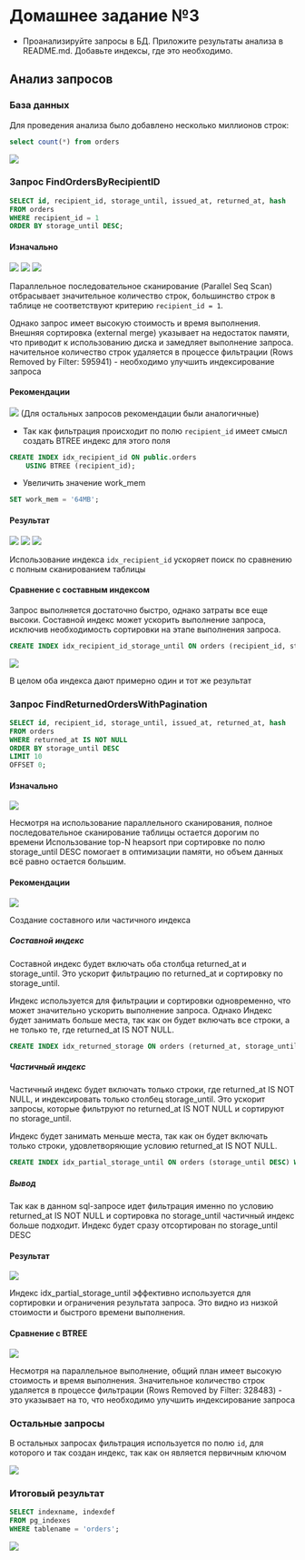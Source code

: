 # Домашнее задание №3

- Проанализируйте запросы в БД. Приложите результаты анализа в README.md. Добавьте индексы, где это необходимо.

## Анализ запросов

### База данных

Для проведения анализа было добавлено несколько миллионов строк:

```sql
select count(*) from orders
```

<img src="assets/count.png">

### Запрос FindOrdersByRecipientID

```sql
SELECT id, recipient_id, storage_until, issued_at, returned_at, hash
FROM orders
WHERE recipient_id = 1
ORDER BY storage_until DESC;
```

#### Изначально

<img src="assets/query1_explain_before1.png">
<img src="assets/query1_explain_before5.png">
<img src="assets/query1_explain_before9.png">

Параллельное последовательное сканирование (Parallel Seq Scan)
отбрасывает значительное количество строк, большинство строк в таблице
не соответствуют критерию `recipient_id = 1`.

Однако запрос имеет высокую стоимость и время выполнения. Внешняя сортировка (external merge)
указывает на недостаток памяти, что приводит к использованию диска и замедляет выполнение запроса.
начительное количество строк удаляется в процессе фильтрации (Rows Removed by Filter: 595941) - необходимо
улучшить индексирование запроса

#### Рекомендации

<img src="assets/query1_recommendations_before5.png">
(Для остальных запросов рекомендации были аналогичные)

- Так как фильтрация происходит по полю `recipient_id` имеет смысл создать
  BTREE индекс для этого поля

```sql
CREATE INDEX idx_recipient_id ON public.orders 
    USING BTREE (recipient_id);
```

- Увеличить значение work_mem

```sql
SET work_mem = '64MB';
```

#### Результат

<img src="assets/query1_result1.png">
<img src="assets/query1_result5.png">
<img src="assets/query1_result9.png">

Использование индекса `idx_recipient_id` ускоряет поиск по сравнению
с полным сканированием таблицы

#### Сравнение с составным индексом

Запрос выполняется достаточно быстро, однако затраты все еще высоки.
Составной индекс может ускорить выполнение запроса, исключив необходимость сортировки на этапе
выполнения запроса.

```sql
CREATE INDEX idx_recipient_id_storage_until ON orders (recipient_id, storage_until DESC);
```

<img src="assets/query1_comparison.png">

В целом оба индекса дают примерно один и тот же результат

### Запрос FindReturnedOrdersWithPagination

```sql
SELECT id, recipient_id, storage_until, issued_at, returned_at, hash
FROM orders
WHERE returned_at IS NOT NULL
ORDER BY storage_until DESC
LIMIT 10
OFFSET 0;
```

#### Изначально

<img src="assets/query2_explain_before.png">

Несмотря на использование параллельного сканирования, полное последовательное сканирование
таблицы остается дорогим по времени
Использование top-N heapsort при сортировке по полю storage_until DESC помогает
в оптимизации памяти, но объем данных всё равно остается большим.

#### Рекомендации

<img src="assets/query2_recommendations.png">

Создание составного или частичного индекса

##### Составной индекс

Составной индекс будет включать оба столбца returned_at и storage_until.
Это ускорит фильтрацию по returned_at и сортировку по storage_until.

Индекс используется для фильтрации и сортировки одновременно, что может значительно ускорить
выполнение запроса. Однако Индекс будет занимать больше места, так как он будет включать все строки,
а не только те, где returned_at IS NOT NULL.

```sql
CREATE INDEX idx_returned_storage ON orders (returned_at, storage_until DESC);
```

##### Частичный индекс

Частичный индекс будет включать только строки, где returned_at IS NOT NULL, и индексировать только
столбец storage_until. Это ускорит запросы, которые фильтруют по returned_at IS NOT NULL и сортируют
по storage_until.

Индекс будет занимать меньше места, так как он будет включать только строки, удовлетворяющие условию
returned_at IS NOT NULL.

```sql
CREATE INDEX idx_partial_storage_until ON orders (storage_until DESC) WHERE returned_at IS NOT NULL;
```

##### Вывод

Так как в данном sql-запросе идет фильтрация именно по условию returned_at IS NOT NULL и сортировка по
storage_until частичный индекс больше подходит. Индекс будет сразу отсортирован по storage_until DESC

#### Результат

<img src="assets/query2_result.png">

Индекс idx_partial_storage_until эффективно используется для сортировки и ограничения результата
запроса. Это видно из низкой стоимости и быстрого времени выполнения.

#### Сравнение с BTREE

<img src="assets/query2_comparison.png">

Несмотря на параллельное выполнение, общий план имеет высокую стоимость и время выполнения.
Значительное количество строк удаляется в процессе фильтрации (Rows Removed by Filter: 328483) -
это указывает на то, что необходимо улучшить индексирование запроса

### Остальные запросы

В остальных запросах фильтрация используется по полю `id`, для которого и так создан
индекс, так как он является первичным ключом

<img src="assets/default_idx.png">

### Итоговый результат

```sql
SELECT indexname, indexdef
FROM pg_indexes
WHERE tablename = 'orders';
```

<img src="assets/result_idx.png">